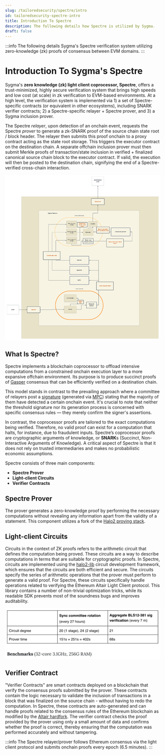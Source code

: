 ```yaml
---
slug: /tailoredsecurity/spectre/intro
id: tailoredsecurity-spectre-intro
title: Introduction To Spectre
description: The following details how Spectre is utilized by Sygma.
draft: false
---
```


:::info
The following details Sygma's Spectre verification system utilizing zero-knowledge (zk) proofs of consensus between EVM domains.
:::

# Introduction To Sygma's Spectre

Sygma's **zero knowledge (zk) light client coprocessor, Spectre**, offers a trust-minimized, highly secure verification system that brings high speeds and low cost (at scale) in zk verification to EVM-based environments. At a high level, the verification system is implemented via 1) a set of Spectre-specific contracts (or equivalent in other ecosystems), including SNARK verifier contracts; 2) a Spectre-specific relayer + Spectre prover, and 3) a Sygma inclusion prover.

The Spectre _relayer_, upon detection of an onchain event, requests the Spectre _prover_ to generate a zk-SNARK proof of the source chain state root / block header. The relayer then submits this proof onchain to a proxy contract acting as the state root storage. This triggers the executor contract on the destination chain. A separate offchain inclusion prover must then submit Merkle proofs of transaction/state inclusion in verified + finalized canonical source chain block to the executor contract. If valid, the execution will then be posted to the destination chain, signifying the end of a Spectre-verified cross-chain interaction.

![](<../../../../static/assets/sygma_spectre_flow.png>)

## What Is Spectre?

Spectre implements a blockchain coprocessor to offload intensive computations from a constrained onchain execution layer to a more expansive offchain environment. Its purpose is to produce succinct proofs of [Gasper](https://ethereum.org/en/developers/docs/consensus-mechanisms/pos/gasper/) consensus that can be efficiently verified on a destination chain. 

This model stands in contrast to the prevailing approach where a committee of relayers post a [signature](../02-MPC/06-signing.md) (generated via [MPC](../02-MPC/02-mpc.md)) stating that the majority of them have detected a certain onchain event. It's crucial to note that neither the threshold signature nor its generation process is concerned with specific consensus rules — they merely confirm the signer's assertions. 

In contrast, the coprocessor proofs are tailored to the exact computations being verified. Therefore, no valid proof can exist for a computation that halts, for instance, due to fraudulent inputs. Spectre’s coprocessor proofs are cryptographic arguments of knowledge, or **SNARK**s (Succinct, Non-Interactive Arguments of Knowledge). A critical aspect of Spectre is that it does not rely on trusted intermediaries and makes no probabilistic economic assumptions.

Spectre consists of three main components:
- **Spectre Prover**
- **Light-client Circuits**
- **Verifier Contracts**

## Spectre Prover

The prover generates a zero-knowledge proof by performing the necessary computations without revealing any information apart from the validity of a statement. This component utilizes a fork of the [Halo2 proving stack](https://github.com/privacy-scaling-explorations/halo2). 

## Light-client Circuits

Circuits in the context of ZK proofs refers to the arithmetic circuit that defines the computation being proved. These circuits are a way to describe computations in terms that are suitable for cryptographic proofs. In Spectre, circuits are implemented using the [halo2-lib](https://github.com/axiom-crypto/halo2-lib) circuit development framework, which ensures that the circuits are both efficient and secure. The circuits specify the series of arithmetic operations that the prover must perform to generate a valid proof. For Spectre, these circuits specifically handle operations related to verifying the Ethereum Altair Light Client protocol. This library contains a number of non-trivial optimization tricks, while its readable SDK prevents most of the soundness bugs and improves auditability.

![](<../../../../static/assets/spectre_lightclient_benchmark.png>)

## Verifier Contract

"Verifier Contracts" are smart contracts deployed on a blockchain that verify the consensus proofs submitted by the prover. These contracts contain the logic necessary to validate the inclusion of transactions in a block that was finalized on the source chain - without having to redo the computation. In Spectre, these contracts are auto-generated and can handle proofs related to the consensus rules of the Ethereum blockchain as modified by the [Altair hardfork](https://ethereum.org/en/history/#altair). The verifier contract checks the proof provided by the prover using only a small amount of data and confirms whether the proof is correct, thereby ensuring that the computation was performed accurately and without tampering.

:::info
The Spectre relayer/prover follows Ethereum consensus via the light client protocol and submits onchain proofs every epoch (6.5 minutes).
:::